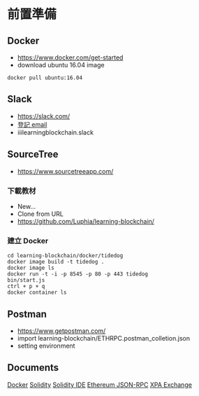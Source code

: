 # 前置準備

## Docker
* https://www.docker.com/get-started
* download ubuntu 16.04 image
```shell
docker pull ubuntu:16.04
```

## Slack
* https://slack.com/
* [登記 email](https://docs.google.com/spreadsheets/d/17HbiLC4vc8ax5_0Xyen7EIdrbpewvKCxk9q3RrALBZU/edit?usp=sharing)
* iiilearningblockchain.slack

## SourceTree
* https://www.sourcetreeapp.com/

### 下載教材
* New...
* Clone from URL
* https://github.com/Luphia/learning-blockchain/

### 建立 Docker
```shell
cd learning-blockchain/docker/tidedog
docker image build -t tidedog .
docker image ls
docker run -t -i -p 8545 -p 80 -p 443 tidedog
bin/start.js
ctrl + p + q
docker container ls
```

## Postman
* https://www.getpostman.com/
* import learning-blockchain/ETHRPC.postman_colletion.json
* setting environment

## Documents
[Docker](https://docs.docker.com/)
[Solidity](https://solidity.readthedocs.io/)
[Solidity IDE](https://remix.ethereum.org)
[Ethereum JSON-RPC](https://github.com/ethereum/wiki/wiki/JSON-RPC)
[XPA Exchange](https://xpa.exchange)